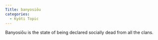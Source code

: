 ```yaml
---
Title: banyosiōu
categories:
  - Kyōti Topic
---
```


Banyosiōu is the state of being declared socially dead from all the clans.

